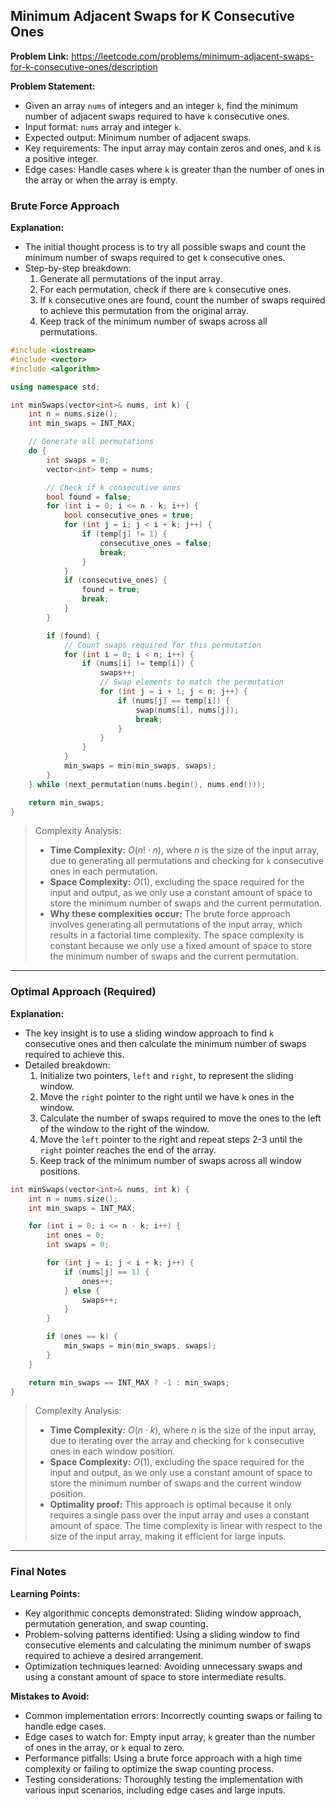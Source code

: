 ## Minimum Adjacent Swaps for K Consecutive Ones

**Problem Link:** https://leetcode.com/problems/minimum-adjacent-swaps-for-k-consecutive-ones/description

**Problem Statement:**
- Given an array `nums` of integers and an integer `k`, find the minimum number of adjacent swaps required to have `k` consecutive ones.
- Input format: `nums` array and integer `k`.
- Expected output: Minimum number of adjacent swaps.
- Key requirements: The input array may contain zeros and ones, and `k` is a positive integer.
- Edge cases: Handle cases where `k` is greater than the number of ones in the array or when the array is empty.

### Brute Force Approach

**Explanation:**
- The initial thought process is to try all possible swaps and count the minimum number of swaps required to get `k` consecutive ones.
- Step-by-step breakdown:
  1. Generate all permutations of the input array.
  2. For each permutation, check if there are `k` consecutive ones.
  3. If `k` consecutive ones are found, count the number of swaps required to achieve this permutation from the original array.
  4. Keep track of the minimum number of swaps across all permutations.

```cpp
#include <iostream>
#include <vector>
#include <algorithm>

using namespace std;

int minSwaps(vector<int>& nums, int k) {
    int n = nums.size();
    int min_swaps = INT_MAX;

    // Generate all permutations
    do {
        int swaps = 0;
        vector<int> temp = nums;

        // Check if k consecutive ones
        bool found = false;
        for (int i = 0; i <= n - k; i++) {
            bool consecutive_ones = true;
            for (int j = i; j < i + k; j++) {
                if (temp[j] != 1) {
                    consecutive_ones = false;
                    break;
                }
            }
            if (consecutive_ones) {
                found = true;
                break;
            }
        }

        if (found) {
            // Count swaps required for this permutation
            for (int i = 0; i < n; i++) {
                if (nums[i] != temp[i]) {
                    swaps++;
                    // Swap elements to match the permutation
                    for (int j = i + 1; j < n; j++) {
                        if (nums[j] == temp[i]) {
                            swap(nums[i], nums[j]);
                            break;
                        }
                    }
                }
            }
            min_swaps = min(min_swaps, swaps);
        }
    } while (next_permutation(nums.begin(), nums.end()));

    return min_swaps;
}
```

> Complexity Analysis:
> - **Time Complexity:** $O(n! \cdot n)$, where $n$ is the size of the input array, due to generating all permutations and checking for `k` consecutive ones in each permutation.
> - **Space Complexity:** $O(1)$, excluding the space required for the input and output, as we only use a constant amount of space to store the minimum number of swaps and the current permutation.
> - **Why these complexities occur:** The brute force approach involves generating all permutations of the input array, which results in a factorial time complexity. The space complexity is constant because we only use a fixed amount of space to store the minimum number of swaps and the current permutation.

---

### Optimal Approach (Required)

**Explanation:**
- The key insight is to use a sliding window approach to find `k` consecutive ones and then calculate the minimum number of swaps required to achieve this.
- Detailed breakdown:
  1. Initialize two pointers, `left` and `right`, to represent the sliding window.
  2. Move the `right` pointer to the right until we have `k` ones in the window.
  3. Calculate the number of swaps required to move the ones to the left of the window to the right of the window.
  4. Move the `left` pointer to the right and repeat steps 2-3 until the `right` pointer reaches the end of the array.
  5. Keep track of the minimum number of swaps across all window positions.

```cpp
int minSwaps(vector<int>& nums, int k) {
    int n = nums.size();
    int min_swaps = INT_MAX;

    for (int i = 0; i <= n - k; i++) {
        int ones = 0;
        int swaps = 0;

        for (int j = i; j < i + k; j++) {
            if (nums[j] == 1) {
                ones++;
            } else {
                swaps++;
            }
        }

        if (ones == k) {
            min_swaps = min(min_swaps, swaps);
        }
    }

    return min_swaps == INT_MAX ? -1 : min_swaps;
}
```

> Complexity Analysis:
> - **Time Complexity:** $O(n \cdot k)$, where $n$ is the size of the input array, due to iterating over the array and checking for `k` consecutive ones in each window position.
> - **Space Complexity:** $O(1)$, excluding the space required for the input and output, as we only use a constant amount of space to store the minimum number of swaps and the current window position.
> - **Optimality proof:** This approach is optimal because it only requires a single pass over the input array and uses a constant amount of space. The time complexity is linear with respect to the size of the input array, making it efficient for large inputs.

---

### Final Notes

**Learning Points:**
- Key algorithmic concepts demonstrated: Sliding window approach, permutation generation, and swap counting.
- Problem-solving patterns identified: Using a sliding window to find consecutive elements and calculating the minimum number of swaps required to achieve a desired arrangement.
- Optimization techniques learned: Avoiding unnecessary swaps and using a constant amount of space to store intermediate results.

**Mistakes to Avoid:**
- Common implementation errors: Incorrectly counting swaps or failing to handle edge cases.
- Edge cases to watch for: Empty input array, `k` greater than the number of ones in the array, or `k` equal to zero.
- Performance pitfalls: Using a brute force approach with a high time complexity or failing to optimize the swap counting process.
- Testing considerations: Thoroughly testing the implementation with various input scenarios, including edge cases and large inputs.
